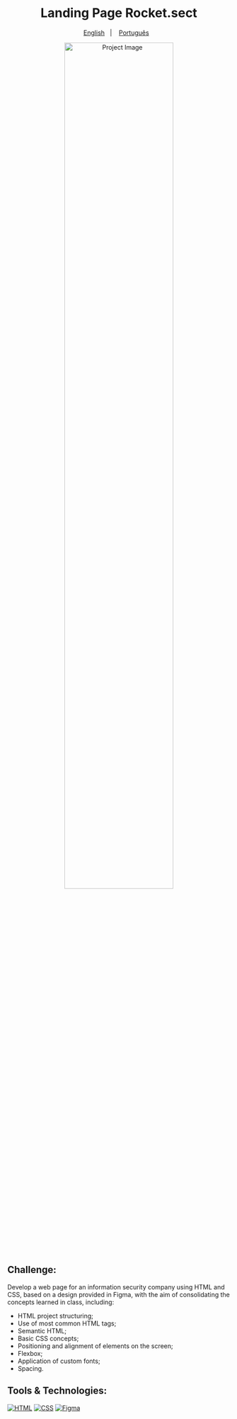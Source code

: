 <h1 align="center"> Landing Page Rocket.sect </h1>
<p align="center">
  <a href="README.en.md">English</a>&nbsp;&nbsp;&nbsp;|&nbsp;&nbsp;&nbsp;
  <a href="readme.md">Português</a>&nbsp;&nbsp;&nbsp;
</p>

<p align="center">
<img width="70%" src="https://i.imgur.com/Stxu9Pk.jpg" alt="Project Image"/>
</p>

## Challenge:
Develop a web page for an information security company using HTML and CSS, based on a design provided in Figma, with the aim of consolidating the concepts learned in class, including:

- HTML project structuring;
- Use of most common HTML tags;
- Semantic HTML;
- Basic CSS concepts;
- Positioning and alignment of elements on the screen;
- Flexbox;
- Application of custom fonts;
- Spacing.

## Tools & Technologies: 

[![HTML](https://img.shields.io/badge/HTML5-E34F26?style=for-the-badge&logo=html5&logoColor=white)](#) [![CSS](https://img.shields.io/badge/CSS3-1572B6?style=for-the-badge&logo=css3&logoColor=white)](#) [![Figma](https://img.shields.io/badge/Figma-black?style=for-the-badge&logo=figma&logoColor=%23EA4C1D
)](#) 
